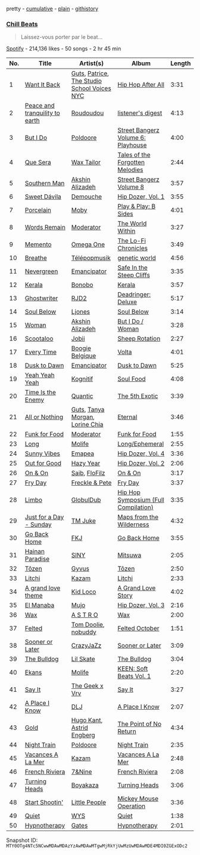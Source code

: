 pretty - [cumulative](/playlists/cumulative/37i9dQZF1DWZa8CSUr0hCY.md) - [plain](/playlists/plain/37i9dQZF1DWZa8CSUr0hCY) - [githistory](https://github.githistory.xyz/mackorone/spotify-playlist-archive/blob/main/playlists/plain/37i9dQZF1DWZa8CSUr0hCY)

### [Chill Beats](https://open.spotify.com/playlist/37i9dQZF1DWZa8CSUr0hCY)

> Laissez\-vous porter par le beat...

[Spotify](https://open.spotify.com/user/spotify) - 214,136 likes - 50 songs - 2 hr 45 min

| No. | Title | Artist(s) | Album | Length |
|---|---|---|---|---|
| 1 | [Want It Back](https://open.spotify.com/track/7eN0Sdh3AE1VKKLSsFwKBh) | [Guts](https://open.spotify.com/artist/5mMkUZv8uUrlH0SHX89BeS), [Patrice](https://open.spotify.com/artist/77Kyp9wR2BuxUu0v0lYRnd), [The Studio School Voices NYC](https://open.spotify.com/artist/7jgfoXqbi5tUM8usINkxmY) | [Hip Hop After All](https://open.spotify.com/album/0w7sDS0APyRmH0HBPtiE8E) | 3:31 |
| 2 | [Peace and tranquility to earth](https://open.spotify.com/track/7jKp4Yl1p89ByCMOjh2fHR) | [Roudoudou](https://open.spotify.com/artist/6YTtkGLYyAHNUGD8PVL6SL) | [listener's digest](https://open.spotify.com/album/6VsiGQn3S3dgape5u4dZhB) | 4:13 |
| 3 | [But I Do](https://open.spotify.com/track/4ox2odCf0XL0g6692URWwe) | [Poldoore](https://open.spotify.com/artist/3ph6BKBPsjP7Vhtd1IXhkc) | [Street Bangerz Volume 6: Playhouse](https://open.spotify.com/album/0BHnSZAC8IfThmwlPcQQMz) | 4:00 |
| 4 | [Que Sera](https://open.spotify.com/track/0lnfcWRREvnGtXPP2ZDeq7) | [Wax Tailor](https://open.spotify.com/artist/3qwxSif06Qwzykdln8ZGfG) | [Tales of the Forgotten Melodies](https://open.spotify.com/album/1sWIbvCurzF7ZVFYWjLGQO) | 2:44 |
| 5 | [Southern Man](https://open.spotify.com/track/29MvtOnoAULKQfEKAPCbja) | [Akshin Alizadeh](https://open.spotify.com/artist/6eBIpic8O1RW435sVsjYfy) | [Street Bangerz Volume 8](https://open.spotify.com/album/5KdKwVnwqDBduNNwOcLcKj) | 3:57 |
| 6 | [Sweet Dávila](https://open.spotify.com/track/6HYZFarA9kGCDQx41OJLBA) | [Demouche](https://open.spotify.com/artist/3lJbPCM1JuPcQA72e7BouG) | [Hip Dozer, Vol\. 1](https://open.spotify.com/album/3RcP0vpHB7sIeszjJUhFgs) | 3:55 |
| 7 | [Porcelain](https://open.spotify.com/track/2UKYMN7VnsQo40n0qCt6Sa) | [Moby](https://open.spotify.com/artist/3OsRAKCvk37zwYcnzRf5XF) | [Play & Play: B Sides](https://open.spotify.com/album/3wRlU7n3LULfjL0e9RtB5Q) | 4:01 |
| 8 | [Words Remain](https://open.spotify.com/track/2aFCXdFtYxGlNEvgXRbctK) | [Moderator](https://open.spotify.com/artist/6fynenqBn7lrlAgVCw5YnB) | [The World Within](https://open.spotify.com/album/17gN0MsG9WxvEfRNHeKm8F) | 3:27 |
| 9 | [Memento](https://open.spotify.com/track/2ycxKZ0HvoSPDbMWHvqztk) | [Omega One](https://open.spotify.com/artist/7gIb88l5X9GpnsKANWuiMH) | [The Lo\-Fi Chronicles](https://open.spotify.com/album/04iAjm4THjvMXOshSfRpPA) | 3:49 |
| 10 | [Breathe](https://open.spotify.com/track/46LwAOzg3UYvxiXyyaFedz) | [Télépopmusik](https://open.spotify.com/artist/3aKCo8gLJfuPYtr88aWKjF) | [genetic world](https://open.spotify.com/album/401DhjeJg1yVIfBN2A55JY) | 4:56 |
| 11 | [Nevergreen](https://open.spotify.com/track/6DsGpDGIDRv8EFGgW10T1p) | [Emancipator](https://open.spotify.com/artist/6HCnsY0Rxi3cg53xreoAIm) | [Safe In the Steep Cliffs](https://open.spotify.com/album/1KHKPYKo4h8btHa8u3wjEB) | 3:35 |
| 12 | [Kerala](https://open.spotify.com/track/3AuSogI89rld1KqfUpL3Np) | [Bonobo](https://open.spotify.com/artist/0cmWgDlu9CwTgxPhf403hb) | [Kerala](https://open.spotify.com/album/23j5anOx7fWQkppFSHibzm) | 3:57 |
| 13 | [Ghostwriter](https://open.spotify.com/track/5Nn2Dj7OQsGL6pgQ9iIzPp) | [RJD2](https://open.spotify.com/artist/1O3ZOjqFLEnbpZexcRjocn) | [Deadringer: Deluxe](https://open.spotify.com/album/7DmNwRBDJRUEFUlk3oa2Aj) | 5:17 |
| 14 | [Soul Below](https://open.spotify.com/track/2oFIBSwhuifFB3OLA0ft0Q) | [Ljones](https://open.spotify.com/artist/0IsYDDLNbwwyLbkl2kzdF3) | [Soul Below](https://open.spotify.com/album/4XBPVDluRNPX7A7yaC1yYs) | 3:14 |
| 15 | [Woman](https://open.spotify.com/track/397Fgk4f6ULuDgVkwSNeAH) | [Akshin Alizadeh](https://open.spotify.com/artist/6eBIpic8O1RW435sVsjYfy) | [But I Do / Woman](https://open.spotify.com/album/70s7nzdFcztvr8d7Z53Eln) | 3:28 |
| 16 | [Scootaloo](https://open.spotify.com/track/6pPdSiA17dUM773DCRFhUx) | [Jobii](https://open.spotify.com/artist/2MGL4XU2LCJC47c7VvSwuE) | [Sheep Rotation](https://open.spotify.com/album/6bFbqW19wGg6rdrrMkHowW) | 2:27 |
| 17 | [Every Time](https://open.spotify.com/track/3MDkws8QGzLrMrWVAbzoXO) | [Boogie Belgique](https://open.spotify.com/artist/4TIrC99WSg0tOtBCGDjMRY) | [Volta](https://open.spotify.com/album/6xFQdyHr6fQrLOmtRHv1Nb) | 4:01 |
| 18 | [Dusk to Dawn](https://open.spotify.com/track/2MXF16lswqJGnW57jhkqBR) | [Emancipator](https://open.spotify.com/artist/6HCnsY0Rxi3cg53xreoAIm) | [Dusk to Dawn](https://open.spotify.com/album/6RTzC0rDbvagTSJLlY7AKl) | 5:25 |
| 19 | [Yeah Yeah Yeah](https://open.spotify.com/track/5u2chFalnZgdgN8K3YKxI0) | [Kognitif](https://open.spotify.com/artist/6Jv6uJdhLc9R50kSy6RbLz) | [Soul Food](https://open.spotify.com/album/6grLCGzVBkmrdvYmnLxOwv) | 4:08 |
| 20 | [Time Is the Enemy](https://open.spotify.com/track/24ylIO48nRsdaONlM8l2HF) | [Quantic](https://open.spotify.com/artist/5ZMwoAjeDtLJ0XRwRTgaK8) | [The 5th Exotic](https://open.spotify.com/album/2tMQ2DeB9RydEFl1gcRkHb) | 3:39 |
| 21 | [All or Nothing](https://open.spotify.com/track/6jWFsJT5IYVKCJEQ55L29W) | [Guts](https://open.spotify.com/artist/5mMkUZv8uUrlH0SHX89BeS), [Tanya Morgan](https://open.spotify.com/artist/1s8WiPtSSuQmJPGBwFTwFG), [Lorine Chia](https://open.spotify.com/artist/6NnWCx7mer62qXytwEKZm9) | [Eternal](https://open.spotify.com/album/59JNcEwaQUyC2xQzBJTHF9) | 3:46 |
| 22 | [Funk for Food](https://open.spotify.com/track/2rLwz4Eihs3PXhx7e4qhcN) | [Moderator](https://open.spotify.com/artist/6fynenqBn7lrlAgVCw5YnB) | [Funk for Food](https://open.spotify.com/album/1qBIwBv13XdiXfnU07Fsw9) | 1:55 |
| 23 | [Long](https://open.spotify.com/track/6WcQ9jSyQjQHF7FoPmkBAC) | [Molife](https://open.spotify.com/artist/5evuJYN1sgxxSQWs9mw1e3) | [Long/Ephemeral](https://open.spotify.com/album/0Dz2OL6cowrGoHkSOR0SnG) | 2:55 |
| 24 | [Sunny Vibes](https://open.spotify.com/track/4lTyqdmfbUqExL0R0JuiMJ) | [Emapea](https://open.spotify.com/artist/3BiFZY6zbND5L3MEM6niE6) | [Hip Dozer, Vol\. 4](https://open.spotify.com/album/2iusiYOu2LBcsJQK8Vn1wG) | 3:36 |
| 25 | [Out for Good](https://open.spotify.com/track/5NxAzx6EtnepywD0oqevtZ) | [Hazy Year](https://open.spotify.com/artist/1FtS4zSQaKNwJDXcXWX9CD) | [Hip Dozer, Vol\. 2](https://open.spotify.com/album/4iFI8dc2Ynf7ou7GgI6wUs) | 2:06 |
| 26 | [On & On](https://open.spotify.com/track/5STMWcvgi6UiswwZyeWdTG) | [Saib](https://open.spotify.com/artist/6N4HlHINMvoTyAL0yhBUCk), [FloFilz](https://open.spotify.com/artist/39ZQx0618UYVBgGTDOJ2ds) | [On & On](https://open.spotify.com/album/6g0UYlxUmtnuF5b8ClgdFS) | 3:17 |
| 27 | [Fry Day](https://open.spotify.com/track/3okj5Ww1BYh7k5VsBFXUw3) | [Freckle & Pete](https://open.spotify.com/artist/63NEeSfDLOqSJB1detrXx3) | [Fry Day](https://open.spotify.com/album/4MwwELQPwTdgaoz0YfiJoR) | 3:37 |
| 28 | [Limbo](https://open.spotify.com/track/3mgRwzfkoOQROm3ksVpypG) | [GlobulDub](https://open.spotify.com/artist/5gigjnekB1RsPwKKitalWD) | [Hip Hop Symposium \(Full Compilation\)](https://open.spotify.com/album/1EOH2XDgfavkFltfZkX2TW) | 3:35 |
| 29 | [Just for a Day \- Sunday](https://open.spotify.com/track/4DicdCZ3vgY8fOzCiuQ657) | [TM Juke](https://open.spotify.com/artist/4awnjjqiUnSBA4ucPVbF8R) | [Maps from the Wilderness](https://open.spotify.com/album/7sdJYxemYdWUNldKeFJcKI) | 4:32 |
| 30 | [Go Back Home](https://open.spotify.com/track/1B5fbRxnB26duk77yCBWvS) | [FKJ](https://open.spotify.com/artist/2FwDTncULUnmANIh7qKa5z) | [Go Back Home](https://open.spotify.com/album/6wY7lwUMKCKoWgybrYFxGu) | 3:55 |
| 31 | [Hainan Paradise](https://open.spotify.com/track/3au9gDDso4imJhWbJAS5Fp) | [SINY](https://open.spotify.com/artist/6d1bmKQyB8OJWCOJJPCkVT) | [Mitsuwa](https://open.spotify.com/album/02OQlC7v4VlNAB8eJK2R4N) | 2:05 |
| 32 | [Tôzen](https://open.spotify.com/track/0w4cAGIHjWLypKaMFm6xL2) | [Gyvus](https://open.spotify.com/artist/6qNRi3Mn9apPNnMSt6Qbvn) | [Tôzen](https://open.spotify.com/album/5NvRDbnWpvGiUt0JlFtK8j) | 2:50 |
| 33 | [Litchi](https://open.spotify.com/track/7slyKMCEFXCEiPqMYmAO0X) | [Kazam](https://open.spotify.com/artist/5DjLsaAyJZ1jFz1azbJ0ha) | [Litchi](https://open.spotify.com/album/2OLMlRqfKGDzC9DUqKT1Wi) | 2:33 |
| 34 | [A grand love theme](https://open.spotify.com/track/0pg2VKzTsBdbxPzcOkReY2) | [Kid Loco](https://open.spotify.com/artist/1ViF5mdcW7pEn7md71YjOL) | [A Grand Love Story](https://open.spotify.com/album/6R1VyRo1cFv2JDC1diCkPS) | 4:02 |
| 35 | [El Manaba](https://open.spotify.com/track/6MwN6feVdE1qMsl6RwlxyG) | [Mujo](https://open.spotify.com/artist/0vg08N1z9G9LrGLkG1nNDS) | [Hip Dozer, Vol\. 3](https://open.spotify.com/album/0KoSsP5po1jU95aGj4g14j) | 2:16 |
| 36 | [Wax](https://open.spotify.com/track/3Zcyk6cGjOpIhWceeSJnPv) | [A S T R O](https://open.spotify.com/artist/35iqidtNbi2CzifmDD4URB) | [Wax](https://open.spotify.com/album/1dKOZDInIO3mK551bp0XdU) | 2:00 |
| 37 | [Felted](https://open.spotify.com/track/0pc7pvoTQFPebXtWw35AK2) | [Tom Doolie](https://open.spotify.com/artist/4C7NcNb9V6lakzMGHQlm8i), [nobuddy](https://open.spotify.com/artist/05Vk6pbfFkjyz9cTEvb45v) | [Felted October](https://open.spotify.com/album/5vIvFrE4zGmZq2Fveo3ar4) | 1:51 |
| 38 | [Sooner or Later](https://open.spotify.com/track/7HH1CbWdSFVRx5wI6vsTXe) | [CrazyJaZz](https://open.spotify.com/artist/7nT0BfoHBOjL5yGLTRLmhm) | [Sooner or Later](https://open.spotify.com/album/2HpPvSwsKSSoksjJeZEu8e) | 3:09 |
| 39 | [The Bulldog](https://open.spotify.com/track/7iYlacahYFEKx8cpRNC2Tx) | [Lil Skate](https://open.spotify.com/artist/3nrcM9gaRDpXvGYBxuhxl6) | [The Bulldog](https://open.spotify.com/album/3HIV2UOXcao1UrJKAEgAcb) | 3:04 |
| 40 | [Ekans](https://open.spotify.com/track/2PaFzDcgVZIHqN8XvV4azQ) | [Molife](https://open.spotify.com/artist/5evuJYN1sgxxSQWs9mw1e3) | [KEEN: Soft Beats Vol\. 1](https://open.spotify.com/album/3VgJOpq6wEKsHtn2zb7LKi) | 2:20 |
| 41 | [Say It](https://open.spotify.com/track/49BgdeY01jr63KF3cEttCe) | [The Geek x Vrv](https://open.spotify.com/artist/4JhjlqgMbd4RlrT81VoTIF) | [Say It](https://open.spotify.com/album/1jfsFps55xV3G7VZiGUHU2) | 3:27 |
| 42 | [A Place I Know](https://open.spotify.com/track/2P2lnaf2K0dNnN5mKcjGzl) | [DLJ](https://open.spotify.com/artist/3chQixmxhv9UmwQc8aBApA) | [A Place I Know](https://open.spotify.com/album/5GWiZ1O8WsRvc2LN6W1uFH) | 2:07 |
| 43 | [Gold](https://open.spotify.com/track/1w1CtbbwUZCVVOC5fQTJhU) | [Hugo Kant](https://open.spotify.com/artist/2jvKLLBED6JvKWtT8y3kCu), [Astrid Engberg](https://open.spotify.com/artist/1aCZzByicOHcS6WpNPwqXV) | [The Point of No Return](https://open.spotify.com/album/2isxNMBkNYPiOjDA5KOCzG) | 4:34 |
| 44 | [Night Train](https://open.spotify.com/track/19NEtiVWvwEdD3USeNQFLF) | [Poldoore](https://open.spotify.com/artist/3ph6BKBPsjP7Vhtd1IXhkc) | [Night Train](https://open.spotify.com/album/2hX4sMSxgpL7McXdZURzZj) | 2:35 |
| 45 | [Vacances A La Mer](https://open.spotify.com/track/717EBJhuUGPAwio7MolMbn) | [Kazam](https://open.spotify.com/artist/5DjLsaAyJZ1jFz1azbJ0ha) | [Vacances A La Mer](https://open.spotify.com/album/6f1XqphiW0qMKEVKcMxKhQ) | 2:48 |
| 46 | [French Riviera](https://open.spotify.com/track/6BbQ8awsF9a0cdldNXM5aP) | [7&Nine](https://open.spotify.com/artist/3KrbWefSRojrufNTqBI1wy) | [French Riviera](https://open.spotify.com/album/6xKn3EX8MzotKT3zLhX5Aa) | 2:08 |
| 47 | [Turning Heads](https://open.spotify.com/track/3i0nDmjTjXDsoMIKUFlhDR) | [Boyakaza](https://open.spotify.com/artist/7CwH4lMBbUZGz10FTJodF5) | [Turning Heads](https://open.spotify.com/album/0KlIEin7WKKRQ0sGHmfFoA) | 3:06 |
| 48 | [Start Shootin'](https://open.spotify.com/track/4IUgpL0CgSiloUOHzgd6Qe) | [Little People](https://open.spotify.com/artist/3cbU0WxlZJTFLTfXEUB433) | [Mickey Mouse Operation](https://open.spotify.com/album/2ULdmAtiIIn5xok5YCVGpk) | 3:36 |
| 49 | [Quiet](https://open.spotify.com/track/5t4us3YJhXto5KTdPUKTXK) | [WYS](https://open.spotify.com/artist/2CiO7xWdwPMDlVwlt9qa1f) | [Quiet](https://open.spotify.com/album/1SSCSOL35AKsT4NSLDBM5i) | 1:38 |
| 50 | [Hypnotherapy](https://open.spotify.com/track/1Tsxj8punF8dB99vPTXFLY) | [Gates](https://open.spotify.com/artist/3x0KH9fZDv0z0NvgCp1vUX) | [Hypnotherapy](https://open.spotify.com/album/35GDQlJ4tc92UxVch8Guku) | 2:01 |

Snapshot ID: `MTY0OTg4NTc5NCwwMDAwMDAzYzAwMDAwMTgwMjRkYjUwMzUwMDAwMDE4MDI0ZGExODc2`
